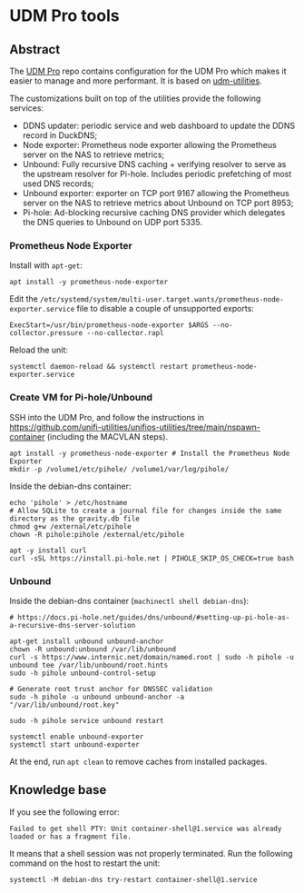 # UDM Pro tools

## Abstract

The [UDM Pro](https://github.com/pedropombeiro/udm-pro) repo contains configuration for the UDM Pro which makes it
easier to manage and more performant.
It is based on [udm-utilities](https://github.com/boostchicken/udm-utilities).

The customizations built on top of the utilities provide the following services:

- DDNS updater: periodic service and web dashboard to update the DDNS record in DuckDNS;
- Node exporter: Prometheus node exporter allowing the Prometheus server on the NAS to retrieve metrics;
- Unbound: Fully recursive DNS caching + verifying resolver to serve as the upstream resolver for Pi-hole. Includes
  periodic prefetching of most used DNS records;
- Unbound exporter: exporter on TCP port 9167 allowing the Prometheus server on the NAS to retrieve metrics about
  Unbound on TCP port 8953;
- Pi-hole: Ad-blocking recursive caching DNS provider which delegates the DNS queries to Unbound on UDP port 5335.

### Prometheus Node Exporter

Install with `apt-get`:

```shell
apt install -y prometheus-node-exporter
```

Edit the `/etc/systemd/system/multi-user.target.wants/prometheus-node-exporter.service` file to disable a couple of
unsupported exports:

```text
ExecStart=/usr/bin/prometheus-node-exporter $ARGS --no-collector.pressure --no-collector.rapl
```

Reload the unit:

```shell
systemctl daemon-reload && systemctl restart prometheus-node-exporter.service
```

### Create VM for Pi-hole/Unbound

SSH into the UDM Pro, and follow the instructions in
<https://github.com/unifi-utilities/unifios-utilities/tree/main/nspawn-container> (including the MACVLAN steps).

```shell
apt install -y prometheus-node-exporter # Install the Prometheus Node Exporter
mkdir -p /volume1/etc/pihole/ /volume1/var/log/pihole/
```

Inside the debian-dns container:

```shell
echo 'pihole' > /etc/hostname
# Allow SQLite to create a journal file for changes inside the same directory as the gravity.db file
chmod g+w /external/etc/pihole
chown -R pihole:pihole /external/etc/pihole

apt -y install curl
curl -sSL https://install.pi-hole.net | PIHOLE_SKIP_OS_CHECK=true bash
```

### Unbound

Inside the debian-dns container (`machinectl shell debian-dns`):

```shell
# https://docs.pi-hole.net/guides/dns/unbound/#setting-up-pi-hole-as-a-recursive-dns-server-solution

apt-get install unbound unbound-anchor
chown -R unbound:unbound /var/lib/unbound
curl -s https://www.internic.net/domain/named.root | sudo -h pihole -u unbound tee /var/lib/unbound/root.hints
sudo -h pihole unbound-control-setup

# Generate root trust anchor for DNSSEC validation
sudo -h pihole -u unbound unbound-anchor -a "/var/lib/unbound/root.key"

sudo -h pihole service unbound restart

systemctl enable unbound-exporter
systemctl start unbound-exporter
```

At the end, run `apt clean` to remove caches from installed packages.

## Knowledge base

If you see the following error:

```text
Failed to get shell PTY: Unit container-shell@1.service was already loaded or has a fragment file.
```

It means that a shell session was not properly terminated. Run the following command on the host to restart the unit:

```shell
systemctl -M debian-dns try-restart container-shell@1.service
```

